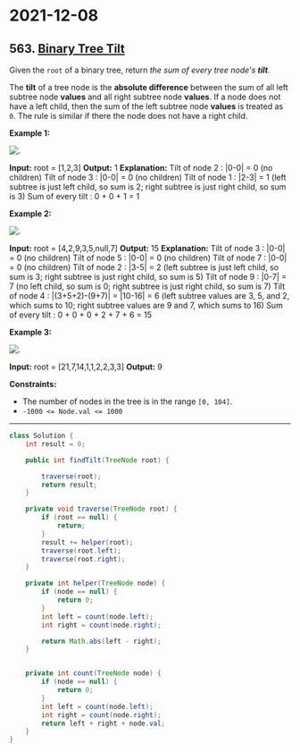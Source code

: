 # 2021-12-08

## 563. [Binary Tree Tilt](https://leetcode.com/problems/binary-tree-tilt/)

Given the `root` of a binary tree, return _the sum of every tree node's **tilt**._

The **tilt** of a tree node is the **absolute difference** between the sum of all left subtree node **values** and all right subtree node **values**. If a node does not have a left child, then the sum of the left subtree node **values** is treated as `0`. The rule is similar if there the node does not have a right child.

**Example 1:**

![.](https://assets.leetcode.com/uploads/2020/10/20/tilt1.jpg)

**Input:** root = \[1,2,3\]
**Output:** 1
**Explanation:**
Tilt of node 2 : |0-0| = 0 (no children)
Tilt of node 3 : |0-0| = 0 (no children)
Tilt of node 1 : |2-3| = 1 (left subtree is just left child, so sum is 2; right subtree is just right child, so sum is 3)
Sum of every tilt : 0 + 0 + 1 = 1

**Example 2:**

![.](https://assets.leetcode.com/uploads/2020/10/20/tilt2.jpg)

**Input:** root = \[4,2,9,3,5,null,7\]
**Output:** 15
**Explanation:**
Tilt of node 3 : |0-0| = 0 (no children)
Tilt of node 5 : |0-0| = 0 (no children)
Tilt of node 7 : |0-0| = 0 (no children)
Tilt of node 2 : |3-5| = 2 (left subtree is just left child, so sum is 3; right subtree is just right child, so sum is 5)
Tilt of node 9 : |0-7| = 7 (no left child, so sum is 0; right subtree is just right child, so sum is 7)
Tilt of node 4 : |(3+5+2)-(9+7)| = |10-16| = 6 (left subtree values are 3, 5, and 2, which sums to 10; right subtree values are 9 and 7, which sums to 16)
Sum of every tilt : 0 + 0 + 0 + 2 + 7 + 6 = 15

**Example 3:**

![.](https://assets.leetcode.com/uploads/2020/10/20/tilt3.jpg)

**Input:** root = \[21,7,14,1,1,2,2,3,3\]
**Output:** 9

**Constraints:**

- The number of nodes in the tree is in the range `[0, 104]`.
- `-1000 <= Node.val <= 1000`

---

```java
class Solution {
    int result = 0;

    public int findTilt(TreeNode root) {

        traverse(root);
        return result;
    }

    private void traverse(TreeNode root) {
        if (root == null) {
            return;
        }
        result += helper(root);
        traverse(root.left);
        traverse(root.right);
    }

    private int helper(TreeNode node) {
        if (node == null) {
            return 0;
        }
        int left = count(node.left);
        int right = count(node.right);

        return Math.abs(left - right);
    }


    private int count(TreeNode node) {
        if (node == null) {
            return 0;
        }
        int left = count(node.left);
        int right = count(node.right);
        return left + right + node.val;
    }
}
```
